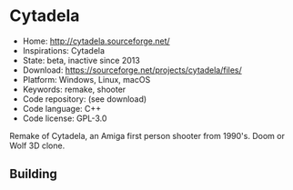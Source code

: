 # Cytadela

- Home: http://cytadela.sourceforge.net/
- Inspirations: Cytadela
- State: beta, inactive since 2013
- Download: https://sourceforge.net/projects/cytadela/files/
- Platform: Windows, Linux, macOS
- Keywords: remake, shooter
- Code repository: (see download)
- Code language: C++
- Code license: GPL-3.0

Remake of Cytadela, an Amiga first person shooter from 1990's. Doom or Wolf 3D clone.

## Building
